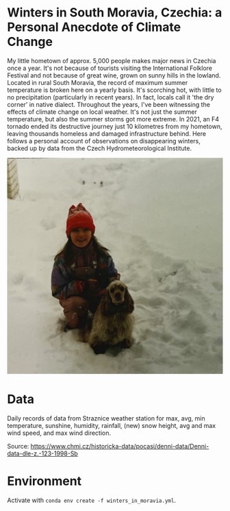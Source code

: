 # Winters in South Moravia, Czechia: a Personal Anecdote of Climate Change

My little hometown of approx. 5,000 people makes major news in Czechia once a year. It's not because of tourists visiting the International Folklore Festival and not because of great wine, grown on sunny hills in the lowland. Located in rural South Moravia, the record of maximum summer temperature is broken here on a yearly basis. It's scorching hot, with little to no precipitation (particularly in recent years). In fact, locals call it 'the dry corner' in native dialect. Throughout the years, I've been witnessing the effects of climate change on local weather. It's not just the summer temperature, but also the summer storms got more extreme. In 2021, an F4 tornado ended its destructive journey just 10 kilometres from my hometown, leaving thousands homeless and damaged infrastructure behind. Here follows a personal account of observations on disappearing winters, backed up by data from the Czech Hydrometeorological Institute.

![Straznice, 1996](IMG_0859.JPG)

# Data

Daily records of data from Straznice weather station for max, avg, min temperature, sunshine, humidity, rainfall, (new) snow height, avg and max wind speed, and max wind direction.

Source: https://www.chmi.cz/historicka-data/pocasi/denni-data/Denni-data-dle-z.-123-1998-Sb

# Environment

Activate with `conda env create -f winters_in_moravia.yml`.




